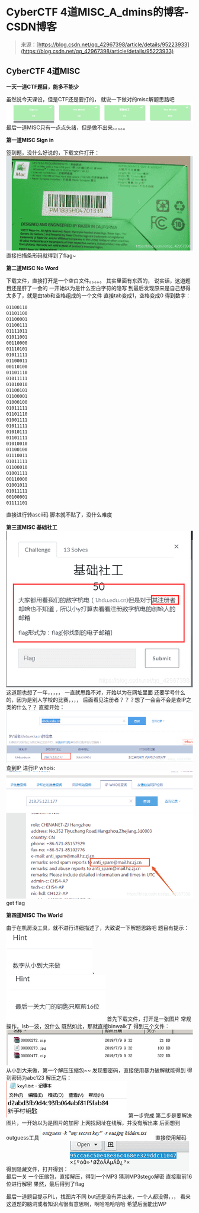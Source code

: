 <!--yml
category: 未分类
date: 2022-04-26 14:49:12
-->

# CyberCTF 4道MISC_A_dmins的博客-CSDN博客

> 来源：[https://blog.csdn.net/qq_42967398/article/details/95223933](https://blog.csdn.net/qq_42967398/article/details/95223933)

## CyberCTF 4道MISC

**一天一道CTF题目，能多不能少**

虽然说今天课设，但是CTF还是要打的，
就说一下做对的misc解题思路吧
![在这里插入图片描述](img/1860491ec576d41d6be43c1bf549486f.png)
最后一道MISC只有一点点头绪，但是做不出来。。。。。

**第一道MISC Sign in**

签到题，没什么好说的，下载文件打开：
![在这里插入图片描述](img/30d829b501a5b0d70082050639de87bd.png)
直接扫描条形码就得到了flag~

**第二道MISC No Word**

下载文件，直接打开是一个空白文件。。。。。
其实里面有东西的，
说实话，这道题目还是肝了一会的
一开始以为是什么空白字符的隐写
到最后发现原来是自己想得太多了，就是由tab和空格组成的一个文件
直接tab变成1，空格变成0
得到数字：

```
01100110
01101100
01100001
01100111
01111011
01011001
00110000
01110101
01011111
01100011
00110100
01101110
01011111
01010010
01100101
01100001
01000100
01011111
01101110
01001111
01011111
01010111
01101111
01010010
01100100
01110011
01011111
01100010
01001111
00110000
01001011
01011111
00100001
01111101 
```

直接进行转ascii码
脚本就不贴了，没什么难度

**第三道MISC 基础社工**
![在这里插入图片描述](img/d74a473e8ab83a9447805014e8224266.png)
这道题也想了一年，，，，，
一直就思路不对，开始以为在网址里面
还要学号什么的，因为是别人学校的比赛，，，，
后面看见注册者？？？想了一会会不会是查IP之类的什么？？
直接开始：
![在这里插入图片描述](img/dccf553317e770f67049069a82e966f6.png)
查到IP
进行IP whois:
![在这里插入图片描述](img/ee9db881b11066b440849ce440eddf2e.png)
![在这里插入图片描述](img/b31e884a2f3150d89cf6d288719a9a9c.png)
get flag

**第四道MISC The World**

由于在机房没工具，就不进行详细描述了，大致说一下解题思路吧
题目有提示：
![在这里插入图片描述](img/9c0b74b87805fb9ede1cac71697abf35.png)、
![在这里插入图片描述](img/8f9589cba01570a3f7a042d34b16f49c.png)
首先下载文件，打开是一张图片
常规操作，lsb一波，没什么
既然如此，那就直接binwalk了
得到三个文件：
![在这里插入图片描述](img/93d84984d142dc996ac2973dc1dcb596.png)
从小到大来做，第一个解压压缩包~~
发现要密码，直接使用暴力破解就能得到
得到密码为abc123
解压之后：
![在这里插入图片描述](img/2e2c0aace5525b90b0afa91e90fa29e3.png)
第一步完成
第二步是要解决图片，一开始以为是图片的加密
上网找网址在线解，并没有解出来
后面想到outguess工具
![在这里插入图片描述](img/ba60c8094b1607c381408d3712a31b09.png)
直接使用解码
得到隐藏文件，打开得到：
![在这里插入图片描述](img/5c5a2206cf7b50763cc3e6ec9170309f.png)
最后一关
一个压缩包，直接解压，得到一个MP3
猜测MP3stego解密
直接取前16位进行解密
果然，最后得到了flag

最后一道题目提示PIL，找图片不同
but还是没有弄出来，一个人都没得，，，
看来这道题的脑洞或者知识点很有意思啊，啊哈哈哈哈哈
希望后面能出WP
